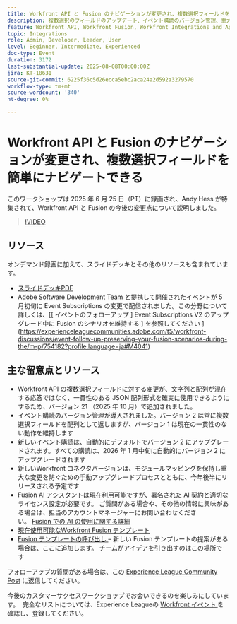 ```yaml
---
title: Workfront API と Fusion のナビゲーションが変更され、複数選択フィールドを簡単にナビゲートできる
description: 複数選択のフィールドのアップデート、イベント購読のバージョン管理、重大な変更を防ぐための戦略など、今後のAdobe Workfront API および Fusion の変更について説明します。
feature: Workfront API, Workfront Fusion, Workfront Integrations and Apps
topic: Integrations
role: Admin, Developer, Leader, User
level: Beginner, Intermediate, Experienced
doc-type: Event
duration: 3172
last-substantial-update: 2025-08-08T00:00:00Z
jira: KT-18631
source-git-commit: 6225f36c5d26ecca5ebc2aca24a2d592a3279570
workflow-type: tm+mt
source-wordcount: '340'
ht-degree: 0%

---
```



# Workfront API と Fusion のナビゲーションが変更され、複数選択フィールドを簡単にナビゲートできる

このワークショップは 2025 年 6 月 25 日（PT）に録画され、Andy Hess が特集されて、Workfront API と Fusion の今後の変更点について説明しました。

>[!VIDEO](https://video.tv.adobe.com/v/3469978/?learn=on&enablevpops)

## リソース

オンデマンド録画に加えて、スライドデッキとその他のリソースも含まれています。
* [ スライドデッキPDF](https://workfront-experience.s3.us-west-2.amazonaws.com/Training/Guides/Customer+Success+at+Scale/Navigating+the+API+and+Fusion+Changes+for+Multi-Select+Fields+with+Ease+062425.pdf)
* Adobe Software Development Team と提携して開催されたイベントが 5 月初旬に Event Subscriptions の変更で配信されました。この分野について詳しくは、[[ イベントのフォローアップ ] Event Subscriptions V2 のアップグレード中に Fusion のシナリオを維持する ] を参照してください &rbrack;(https://experienceleaguecommunities.adobe.com/t5/workfront-discussions/event-follow-up-preserving-your-fusion-scenarios-during-the/m-p/754182?profile.language=ja#M4041)

## 主な留意点とリソース

* Workfront API の複数選択フィールドに対する変更が、文字列と配列が混在する応答ではなく、一貫性のある JSON 配列形式を確実に使用できるようにするため、バージョン 21 （2025 年 10 月）で追加されました。
* イベント購読のバージョン管理が導入されました。バージョン 2 は常に複数選択フィールドを配列として返しますが、バージョン 1 は現在の一貫性のない動作を維持します
* 新しいイベント購読は、自動的にデフォルトでバージョン 2 にアップグレードされます。すべての購読は、2026 年 1 月中旬に自動的にバージョン 2 にアップグレードされます
* 新しいWorkfront コネクタバージョンは、モジュールマッピングを保持し重大な変更を防ぐための手動アップグレードプロセスとともに、今年後半にリリースされる予定です
* Fusion AI アシスタントは現在利用可能ですが、署名された AI 契約と適切なライセンス設定が必要です。 ご質問がある場合や、その他の情報に興味がある場合は、担当のアカウントマネージャーにお問い合わせください。 [Fusion での AI の使用に関する詳細 ](https://experienceleague.adobe.com/ja/docs/workfront-fusion/using/manage-scenarios/fusion-ai-assistant)
* [ 現在使用可能なWorkfront Fusion テンプレート ](https://experienceleague.adobe.com/ja/docs/workfront-fusion/using/create-and-manage-templates/currently-available-fusion-templates)
* [Fusion テンプレートの呼び出し ](https://experienceleaguecommunities.adobe.com/t5/workfront-discussions/call-for-fusion-template-ideas/m-p/732085?profile.language=ja#M3686) – 新しい Fusion テンプレートの提案がある場合は、ここに追加します。 チームがアイデアを引き出すのはこの場所です  

フォローアップの質問がある場合は、この [Experience League Community Post](https://experienceleaguecommunities.adobe.com/t5/workfront-discussions/event-follow-up-navigating-the-workfront-api-and-fusion-changes/td-p/761253?profile.language=ja) に返信してください。 

今後のカスタマーサクセスワークショップでお会いできるのを楽しみにしています。  完全なリストについては、Experience Leagueの [Workfront イベント ](https://experienceleague.adobe.com/events/?lang=ja&filters=Workfront) を確認し、登録してください。